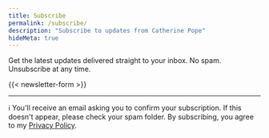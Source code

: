 ```yaml
---
title: Subscribe
permalink: /subscribe/
description: "Subscribe to updates from Catherine Pope"
hideMeta: true
---
```



Get the latest updates delivered straight to your inbox. No spam. Unsubscribe at any time.


{{< newsletter-form >}}

---

ℹ️ You'll receive an email asking you to confirm your subscription. If this doesn't appear, please check your spam folder. By subscribing, you agree to my [Privacy Policy](../privacy-policy/).
